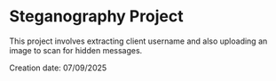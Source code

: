 # Steganography Project

This project involves extracting client username and also uploading an image to scan for hidden messages.

Creation date: 07/09/2025
